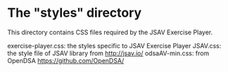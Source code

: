 # The "styles" directory

This directory contains CSS files required by the JSAV Exercise Player.

exercise-player.css: the styles specific to JSAV Exercise Player
JSAV.css: the style file of JSAV library from http://jsav.io/
odsaAV-min.css: from OpenDSA https://github.com/OpenDSA/
